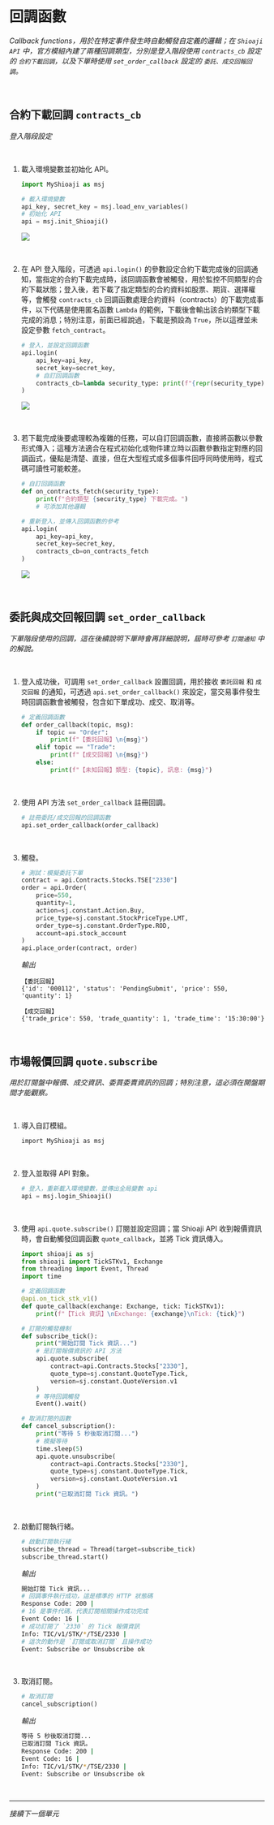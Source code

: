 # 回調函數

_Callback functions，用於在特定事件發生時自動觸發自定義的邏輯；在 `Shioaji API` 中，官方模組內建了兩種回調類型，分別是登入階段使用 `contracts_cb` 設定的 `合約下載回調`，以及下單時使用 `set_order_callback` 設定的 `委託、成交回報回調`。_

<br>

## 合約下載回調 `contracts_cb`

_登入階段設定_

<br>

1. 載入環境變數並初始化 API。

    ```python
    import MyShioaji as msj

    # 載入環境變數
    api_key, secret_key = msj.load_env_variables()
    # 初始化 API
    api = msj.init_Shioaji()
    ```

    ![](images/img_97.png)

<br>

2. 在 API 登入階段，可透過 `api.login()` 的參數設定合約下載完成後的回調通知，當指定的合約下載完成時，該回調函數會被觸發，用於監控不同類型的合約下載狀態；登入後，若下載了指定類型的合約資料如股票、期貨、選擇權等，會觸發 `contracts_cb` 回調函數處理合約資料（contracts）的下載完成事件，以下代碼是使用匿名函數 `Lambda` 的範例，下載後會輸出該合約類型下載完成的消息；特別注意，前面已經說過，下載是預設為 `True`，所以這裡並未設定參數 `fetch_contract`。

    ```python
    # 登入，並設定回調函數
    api.login(
        api_key=api_key,
        secret_key=secret_key,
        # 自訂回調函數
        contracts_cb=lambda security_type: print(f"{repr(security_type)} fetch done.")
    )
    ```

    ![](images/img_98.png)

<br>

3. 若下載完成後要處理較為複雜的任務，可以自訂回調函數，直接將函數以參數形式傳入；這種方法適合在程式初始化或物件建立時以函數參數指定對應的回調函式，優點是清楚、直接，但在大型程式或多個事件回呼同時使用時，程式碼可讀性可能較差。

    ```python
    # 自訂回調函數
    def on_contracts_fetch(security_type):
        print(f"合約類型 {security_type} 下載完成。")
        # 可添加其他邏輯

    # 重新登入，並傳入回調函數的參考
    api.login(
        api_key=api_key,
        secret_key=secret_key,
        contracts_cb=on_contracts_fetch
    )
    ```

    ![](images/img_99.png)

<br>

## 委託與成交回報回調 `set_order_callback`

_下單階段使用的回調，這在後續說明下單時會再詳細說明，屆時可參考 `訂閱通知` 中的解說。_

<br>

1. 登入成功後，可調用 `set_order_callback` 設置回調，用於接收 `委託回報` 和 `成交回報` 的通知，可透過 `api.set_order_callback()` 來設定，當交易事件發生時回調函數會被觸發，包含如下單成功、成交、取消等。

    ```python
    # 定義回調函數
    def order_callback(topic, msg):
        if topic == "Order":
            print(f"【委託回報】\n{msg}")
        elif topic == "Trade":
            print(f"【成交回報】\n{msg}")
        else:
            print(f"【未知回報】類型: {topic}, 訊息: {msg}")
    ```

<br>

2. 使用 API 方法 `set_order_callback` 註冊回調。

    ```python
    # 註冊委託/成交回報的回調函數
    api.set_order_callback(order_callback)
    ```

<br>

3. 觸發。

    ```python
    # 測試：模擬委託下單
    contract = api.Contracts.Stocks.TSE["2330"]
    order = api.Order(
        price=550,
        quantity=1,
        action=sj.constant.Action.Buy,
        price_type=sj.constant.StockPriceType.LMT,
        order_type=sj.constant.OrderType.ROD,
        account=api.stock_account
    )
    api.place_order(contract, order)
    ```

    _輸出_

    ```text
    【委託回報】
    {'id': '000112', 'status': 'PendingSubmit', 'price': 550, 'quantity': 1}

    【成交回報】
    {'trade_price': 550, 'trade_quantity': 1, 'trade_time': '15:30:00'}
    ```

<br>

## 市場報價回調 `quote.subscribe`

_用於訂閱盤中報價、成交資訊、委買委賣資訊的回調；特別注意，這必須在開盤期間才能觀察。_

<br>

1. 導入自訂模組。

    ```bash
    import MyShioaji as msj
    ```

<br>


2. 登入並取得 API 對象。

    ```python
    # 登入，重新載入環境變數，並傳出全局變數 api
    api = msj.login_Shioaji()
    ```

<br>


3. 使用 `api.quote.subscribe()` 訂閱並設定回調；當 Shioaji API 收到報價資訊時，會自動觸發回調函數 `quote_callback`，並將 Tick 資訊傳入。

    ```python
    import shioaji as sj
    from shioaji import TickSTKv1, Exchange
    from threading import Event, Thread
    import time

    # 定義回調函數
    @api.on_tick_stk_v1()
    def quote_callback(exchange: Exchange, tick: TickSTKv1):
        print(f"【Tick 資訊】\nExchange: {exchange}\nTick: {tick}")

    # 訂閱的觸發機制
    def subscribe_tick():
        print("開始訂閱 Tick 資訊...")
        # 是訂閱報價資訊的 API 方法
        api.quote.subscribe(
            contract=api.Contracts.Stocks["2330"],
            quote_type=sj.constant.QuoteType.Tick,
            version=sj.constant.QuoteVersion.v1
        )
        # 等待回調觸發
        Event().wait()  

    # 取消訂閱的函數
    def cancel_subscription():
        print("等待 5 秒後取消訂閱...")
        # 模擬等待
        time.sleep(5)
        api.quote.unsubscribe(
            contract=api.Contracts.Stocks["2330"],
            quote_type=sj.constant.QuoteType.Tick,
            version=sj.constant.QuoteVersion.v1
        )
        print("已取消訂閱 Tick 資訊。")
    ```

<br>

2. 啟動訂閱執行緒。 

    ```python
    # 啟動訂閱執行緒
    subscribe_thread = Thread(target=subscribe_tick)
    subscribe_thread.start()
    ```

    _輸出_

    ```bash
    開始訂閱 Tick 資訊...
    # 回調事件執行成功，這是標準的 HTTP 狀態碼
    Response Code: 200 | 
    # 16 是事件代碼，代表訂閱相關操作成功完成
    Event Code: 16 | 
    # 成功訂閱了 `2330` 的 Tick 報價資訊
    Info: TIC/v1/STK/*/TSE/2330 | 
    # 這次的動作是 `訂閱或取消訂閱` 且操作成功
    Event: Subscribe or Unsubscribe ok
    ```

<br>

3. 取消訂閱。

    ```python
    # 取消訂閱
    cancel_subscription()
    ```

    _輸出_

    ```bash
    等待 5 秒後取消訂閱...
    已取消訂閱 Tick 資訊。
    Response Code: 200 | 
    Event Code: 16 | 
    Info: TIC/v1/STK/*/TSE/2330 | 
    Event: Subscribe or Unsubscribe ok
    ```

<br>

___

_接續下一個單元_